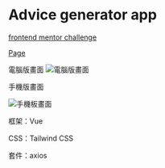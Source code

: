 # Advice generator app

[frontend mentor challenge](https://www.frontendmentor.io/challenges/advice-generator-app-QdUG-13db)

[Page](https://a733181.github.io/advice-generator-app-main/)

電腦版畫面
![電腦版畫面](https://a733181.github.io/advice-generator-app-main/README-img/desktop.JPG)

手機版畫面

![手機板畫面](https://a733181.github.io/advice-generator-app-main/README-img/mobile.JPG)

框架：Vue

CSS：Tailwind CSS

套件：axios
